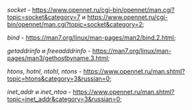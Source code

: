 
*socket* - https://www.opennet.ru/cgi-bin/opennet/man.cgi?topic=socket&category=7 и https://www.opennet.ru/cgi-bin/opennet/man.cgi?topic=socket&category=2;

*bind* - https://man7.org/linux/man-pages/man2/bind.2.html;

*getaddrinfo* и *freeadddrinfo* - https://man7.org/linux/man-pages/man3/gethostbyname.3.html;

*htons*, *hotnl*, *ntohl*, *ntons* - https://www.opennet.ru/man.shtml?topic=htons&category=3&russian=0;

*inet_addr* и *inet_ntoa* - https://www.opennet.ru/man.shtml?topic=inet_addr&category=3&russian=0;


